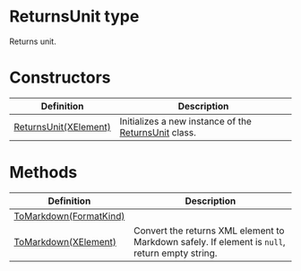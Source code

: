 <a name='T-Vsxmd-Units-ReturnsUnit'></a>
# ReturnsUnit type

Returns unit.

# Constructors

| Definition | Description |
|-|-|
| [ReturnsUnit(XElement)](/Vsxmd.Units.ReturnsUnit.md/#M-Vsxmd-Units-ReturnsUnit-#ctor-System-Xml-Linq-XElement-) | Initializes a new instance of the [ReturnsUnit](/Vsxmd.Units.ReturnsUnit.md/#T-Vsxmd-Units-ReturnsUnit) class. |

# Methods

| Definition | Description |
|-|-|
| [ToMarkdown(FormatKind)](/Vsxmd.Units.ReturnsUnit.md/#M-Vsxmd-Units-ReturnsUnit-ToMarkdown-Vsxmd-Units-FormatKind-) |  |
| [ToMarkdown(XElement)](/Vsxmd.Units.ReturnsUnit.md/#M-Vsxmd-Units-ReturnsUnit-ToMarkdown-System-Xml-Linq-XElement-) | Convert the returns XML element to Markdown safely. If element is `null`, return empty string. |
